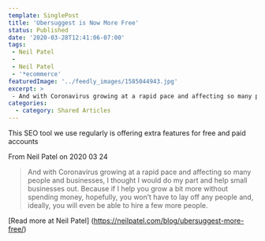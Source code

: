 ```yaml
---
template: SinglePost
title: 'Ubersuggest is Now More Free'
status: Published
date: '2020-03-28T12:41:06-07:00'
tags:
 - Neil Patel
 -
 - Neil Patel
 - '*ecommerce'
featuredImage: '../feedly_images/1585044943.jpg'
excerpt: >
 - And with Coronavirus growing at a rapid pace and affecting so many people and businesses, I thought I would do my part and help small businesses out. Because if I help you grow a bit more without spending money, hopefully, you won’t have to lay off any people and, ideally, you will even be able to hire a few more people.
categories:
  - category: Shared Articles
---
```

This SEO tool we use regularly is offering extra features for free and paid accounts

From Neil Patel on 2020 03 24
> And with Coronavirus growing at a rapid pace and affecting so many people and businesses, I thought I would do my part and help small businesses out.
Because if I help you grow a bit more without spending money, hopefully, you won’t have to lay off any people and, ideally, you will even be able to hire a few more people.

[Read more at Neil Patel] (https://neilpatel.com/blog/ubersuggest-more-free/)
